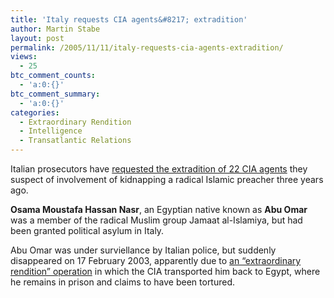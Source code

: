 ```yaml
---
title: 'Italy requests CIA agents&#8217; extradition'
author: Martin Stabe
layout: post
permalink: /2005/11/11/italy-requests-cia-agents-extradition/
views:
  - 25
btc_comment_counts:
  - 'a:0:{}'
btc_comment_summary:
  - 'a:0:{}'
categories:
  - Extraordinary Rendition
  - Intelligence
  - Transatlantic Relations
---
```

Italian prosecutors have [requested the extradition of 22 CIA agents][1] they suspect of involvement of kidnapping a radical Islamic preacher three years ago.

**Osama Moustafa Hassan Nasr**, an Egyptian native known as **Abu Omar** was a member of the radical Muslim group Jamaat al-Islamiya, but had been granted political asylum in Italy.

Abu Omar was under surviellance by Italian police, but suddenly disappeared on 17 February 2003, apparently due to [an &ldquo;extraordinary rendition&rdquo; operation][2] in which the CIA transported him back to Egypt, where he remains in prison and claims to have been tortured.

 [1]: http://www.kansascity.com/mld/kansascity/news/world/13136546.htm
 [2]: http://www.martinstabe.com/blog/archives/2005/10/italy_seeks_us.php